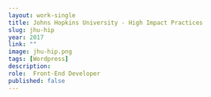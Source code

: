 ```yaml
---
layout: work-single
title: Johns Hopkins University - High Impact Practices
slug: jhu-hip
year: 2017
link: ""
image: jhu-hip.png
tags: [Wordpress]
description:
role:  Front-End Developer
published: false
---
```

